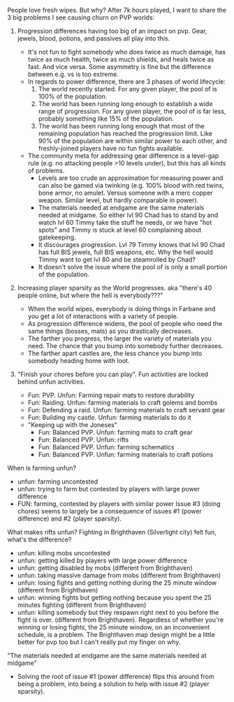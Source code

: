 People love fresh wipes. But why? After 7k hours played, I want to share the 3 big problems I see causing churn on PVP worlds:

1. Progression differences having too big of an impact on pvp. Gear, jewels, blood, potions, and passives all play into this.
    - It's not fun to fight somebody who does twice as much damage, has twice as much health, twice as much shields, and heals twice as fast. And vice versa. Some asymmetry is fine but the difference between e.g. <Red Twins E> vs <Iron Axes E> is too extreme.
    - In regards to power difference, there are 3 phases of world lifecycle:
      1. The world recently started. For any given player, the pool of <people with similar power> is 100% of the population.
      2. The world has been running long enough to establish a wide range of progression. For any given player, the pool of <people with similar power> is far less, probably something like 15% of the population.
      3. The world has been running long enough that most of the remaining population has reached the progression limit. Like 90% of the population are within similar power to each other, and freshly-joined players have no fun fights available.
    - The community meta for addressing gear difference is a level-gap rule (e.g. no attacking people >10 levels under), but this has all kinds of problems.
      - Levels are too crude an approximation for measuring power and can also be gamed via twinking (e.g. 100% blood with red twins, bone armor, no amulet. Versus someone with a merc copper weapon. Similar level, but hardly comparable in power).
      - The materials needed at endgame are the same materials needed at midgame. So either lvl 90 Chad has to stand by and watch lvl 60 Timmy take the stuff he needs, or we have "hot spots" and Timmy is stuck at level 60 complaining about gatekeeping.
      - It discourages progression. Lvl 79 Timmy knows that lvl 90 Chad has full BIS jewels, full BIS weapons, etc. Why the hell would Timmy want to get lvl 80 and be steamrolled by Chad?
      - It doesn't solve the issue where the pool of <people with similar power as me> is only a small portion of the population.

2. Increasing player sparsity as the World progresses. aka "there's 40 people online, but where the hell is everybody???"
    - When the world wipes, everybody is doing things in Farbane and you get a lot of interactions with a variety of people.
    - As progression difference widens, the pool of people who need the same things (bosses, mats) as you drastically decreases.
    - The farther you progress, the larger the variety of materials you need. The chance that you bump into somebody further decreases.
    - The farther apart castles are, the less chance you bump into somebody heading home with loot.

3. "Finish your chores before you can play". Fun activities are locked behind unfun activities.
    - Fun: PVP. Unfun: Farming repair mats to restore durability
    - Fun: Raiding. Unfun: farming materials to craft golems and bombs
    - Fun: Defending a raid. Unfun: farming materials to craft servant gear
    - Fun: Building my castle. Unfun: farming materials to do it
    - "Keeping up with the Joneses"
      - Fun: Balanced PVP. Unfun: farming mats to craft gear
      - Fun: Balanced PVP. Unfun: rifts
      - Fun: Balanced PVP. Unfun: farming schematics
      - Fun: Balanced PVP. Unfun: farming materials to craft potions

When is farming unfun?
- unfun: farming uncontested
- unfun: trying to farm but contested by players with large power difference
- FUN: farming, contested by players with similar power
Issue #3 (doing chores) seems to largely be a consequence of issues #1 (power difference) and #2 (player sparsity).


What makes rifts unfun? Fighting in Brighthaven (Silverlight city) felt fun, what's the difference?
- unfun: killing mobs uncontested
- unfun: getting killed by players with large power difference
- unfun: getting disabled by mobs (different from Brighthaven)
- unfun: taking massive damage from mobs (different from Brighthaven)
- unfun: losing fights and getting nothing during the 25 minute window (different from Brighthaven)
- unfun: winning fights but getting nothing because you spent the 25 minutes fighting (different from Brighthaven)
- unfun: killing somebody but they respawn right next to you before the fight is over. (different from Brighthaven).
Regardless of whether you're winning or losing fights, the 25 minute window, on an inconvenient schedule, is a problem.
The Brighthaven map design might be a little better for pvp too but I can't really put my finger on why.

"The materials needed at endgame are the same materials needed at midgame"
- Solving the root of issue #1 (power difference) flips this around from being a problem, into being a solution to help with issue #2 (player sparsity).
